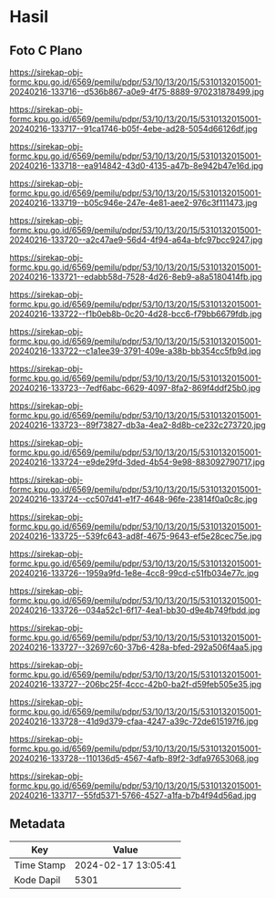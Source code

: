 # Hasil

## Foto C Plano

https://sirekap-obj-formc.kpu.go.id/6569/pemilu/pdpr/53/10/13/20/15/5310132015001-20240216-133716--d536b867-a0e9-4f75-8889-970231878499.jpg

https://sirekap-obj-formc.kpu.go.id/6569/pemilu/pdpr/53/10/13/20/15/5310132015001-20240216-133717--91ca1746-b05f-4ebe-ad28-5054d66126df.jpg

https://sirekap-obj-formc.kpu.go.id/6569/pemilu/pdpr/53/10/13/20/15/5310132015001-20240216-133718--ea914842-43d0-4135-a47b-8e942b47e16d.jpg

https://sirekap-obj-formc.kpu.go.id/6569/pemilu/pdpr/53/10/13/20/15/5310132015001-20240216-133719--b05c946e-247e-4e81-aee2-976c3f111473.jpg

https://sirekap-obj-formc.kpu.go.id/6569/pemilu/pdpr/53/10/13/20/15/5310132015001-20240216-133720--a2c47ae9-56d4-4f94-a64a-bfc97bcc9247.jpg

https://sirekap-obj-formc.kpu.go.id/6569/pemilu/pdpr/53/10/13/20/15/5310132015001-20240216-133721--edabb58d-7528-4d26-8eb9-a8a5180414fb.jpg

https://sirekap-obj-formc.kpu.go.id/6569/pemilu/pdpr/53/10/13/20/15/5310132015001-20240216-133722--f1b0eb8b-0c20-4d28-bcc6-f79bb6679fdb.jpg

https://sirekap-obj-formc.kpu.go.id/6569/pemilu/pdpr/53/10/13/20/15/5310132015001-20240216-133722--c1a1ee39-3791-409e-a38b-bb354cc5fb9d.jpg

https://sirekap-obj-formc.kpu.go.id/6569/pemilu/pdpr/53/10/13/20/15/5310132015001-20240216-133723--7edf6abc-6629-4097-8fa2-869f4ddf25b0.jpg

https://sirekap-obj-formc.kpu.go.id/6569/pemilu/pdpr/53/10/13/20/15/5310132015001-20240216-133723--89f73827-db3a-4ea2-8d8b-ce232c273720.jpg

https://sirekap-obj-formc.kpu.go.id/6569/pemilu/pdpr/53/10/13/20/15/5310132015001-20240216-133724--e9de29fd-3ded-4b54-9e98-883092790717.jpg

https://sirekap-obj-formc.kpu.go.id/6569/pemilu/pdpr/53/10/13/20/15/5310132015001-20240216-133724--cc507d41-e1f7-4648-96fe-23814f0a0c8c.jpg

https://sirekap-obj-formc.kpu.go.id/6569/pemilu/pdpr/53/10/13/20/15/5310132015001-20240216-133725--539fc643-ad8f-4675-9643-ef5e28cec75e.jpg

https://sirekap-obj-formc.kpu.go.id/6569/pemilu/pdpr/53/10/13/20/15/5310132015001-20240216-133726--1959a9fd-1e8e-4cc8-99cd-c51fb034e77c.jpg

https://sirekap-obj-formc.kpu.go.id/6569/pemilu/pdpr/53/10/13/20/15/5310132015001-20240216-133726--034a52c1-6f17-4ea1-bb30-d9e4b749fbdd.jpg

https://sirekap-obj-formc.kpu.go.id/6569/pemilu/pdpr/53/10/13/20/15/5310132015001-20240216-133727--32697c60-37b6-428a-bfed-292a506f4aa5.jpg

https://sirekap-obj-formc.kpu.go.id/6569/pemilu/pdpr/53/10/13/20/15/5310132015001-20240216-133727--206bc25f-4ccc-42b0-ba2f-d59feb505e35.jpg

https://sirekap-obj-formc.kpu.go.id/6569/pemilu/pdpr/53/10/13/20/15/5310132015001-20240216-133728--41d9d379-cfaa-4247-a39c-72de615197f6.jpg

https://sirekap-obj-formc.kpu.go.id/6569/pemilu/pdpr/53/10/13/20/15/5310132015001-20240216-133728--110136d5-4567-4afb-89f2-3dfa97653068.jpg

https://sirekap-obj-formc.kpu.go.id/6569/pemilu/pdpr/53/10/13/20/15/5310132015001-20240216-133717--55fd5371-5766-4527-a1fa-b7b4f94d56ad.jpg


## Metadata

| Key        | Value               |
| ---------- | ------------------- |
| Time Stamp | 2024-02-17 13:05:41 |
| Kode Dapil | 5301                |




